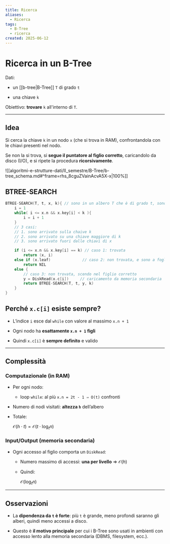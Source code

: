 ```yaml
---
title: Ricerca
aliases:
  - Ricerca
tags:
  - B-Tree
  - ricerca
created: 2025-06-12
---
```

# Ricerca in un B-Tree

Dati:

- un [[b-tree|B-Tree]] `T` di grado `t`
    
- una chiave `k`


Obiettivo: **trovare** `k` all'interno di `T`.


---

## Idea

Si cerca la chiave `k` in un nodo `x` (che si trova in RAM), confrontandola con le chiavi presenti nel nodo.

Se non la si trova, si **segue il puntatore al figlio corretto**, caricandolo da disco (I/O), e si ripete la procedura **ricorsivamente**.

 ![[algoritmi-e-strutture-dati/II_semestre/B-Tree/b-tree_schema.md#^frame=rhs_8cguZVainAcvA5X-x|100%]]



## BTREE-SEARCH

```c
BTREE-SEARCH(T, t, x, k){ // sono in un albero T che è di grado t, sono arrivata                             // al nodo x e sto cercando la chiave k                                            // x è in RAM
    i = 1
    while( i <= x.n && x.key[i] < k ){
        i = i + 1
    }
	// 3 casi:
	// 1. sono arrivato sulla chaive k
	// 2. sono arrivato su una chiave maggiore di k
	// 3. sono arrivato fuori dalle chiavi di x

    if (i <= x.n && x.key[i] == k) // caso 1: trovata
        return (x, i)
    else if (x.leaf)              // caso 2: non trovata, e sono a foglia
        return NIL
    else {
        // caso 3: non trovata, scendo nel figlio corretto
        y = DiskRead(x.c[i])     // caricamento da memoria secondaria
        return BTREE-SEARCH(T, t, y, k)
    }
}

```

## Perché `x.c[i]` esiste sempre?

- L’indice `i` esce dal `while` con valore al massimo `x.n + 1`
    
- Ogni nodo ha **esattamente `x.n + 1` figli**
    
- Quindi `x.c[i]` è **sempre definito** e valido

---
## Complessità

### Computazionale (in RAM)

- Per ogni nodo:
    
    - loop `while`: al più `x.n = 2t - 1 ⇒ O(t)` confronti
        
- Numero di nodi visitati: **altezza `h`** dell’albero
    
- Totale:
    
    $\mathcal{O}(h \cdot t) = \mathcal{O}(t \cdot \log_t{n})$

### Input/Output (memoria secondaria)

- Ogni accesso al figlio comporta un `DiskRead`:
    
    - Numero massimo di accessi: **una per livello** ⇒ $\mathcal{O}(h)$
        
    - Quindi:
        
        $\mathcal{O}(\log_t{n})$


---

## Osservazioni

- La **dipendenza da `t` è forte**: più `t` è grande, meno profondi saranno gli alberi, quindi meno accessi a disco.
    
- Questo è **il motivo principale** per cui i B-Tree sono usati in ambienti con accesso lento alla memoria secondaria (DBMS, filesystem, ecc.).